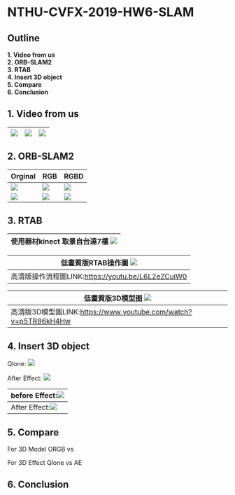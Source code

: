 # NTHU-CVFX-2019-HW6-SLAM

## Outline
  
 **1. Video from us  
 2. ORB-SLAM2  
 3. RTAB  
 4. Insert 3D object  
 5. Compare  
 6. Conclusion**  

## 1. **Video from us**
|<img src="https://imgur.com/hK0bMAv.gif">|![](https://imgur.com/NcMORP8.gif)|![](https://imgur.com/dY4F0HY.gif)|
|----------------------------------|----------------------------------|-----------------------------------|


## 2. **ORB-SLAM2**

| Orginal |RGB|  RGBD |
|-----------------------------------|-----------------------------------|-----------------------------------|
|![](https://imgur.com/NcMORP8.gif)| ![](https://imgur.com/mljw7K3.gif) |  ![](https://imgur.com/mljw7K3.gif) |
|![](https://imgur.com/dY4F0HY.gif)| ![](https://imgur.com/mljw7K3.gif)|![](https://imgur.com/mljw7K3.gif) |



## 3. **RTAB**
|使用器材kinect 取景自台達7樓 ![](https://i.imgur.com/RMhEu09.gif)|
|---|

|低畫質版RTAB操作圖 ![](https://i.imgur.com/3v6DxtC.gif)|
|---|
|高清版操作流程圖LINK:https://youtu.be/L6L2eZCuiW0|

低畫質版3D模型图 ![](https://i.imgur.com/QjO8K6k.gif)|
|---|
|高清版3D模型圖LINK:https://www.youtube.com/watch?v=p5TR86kH4Hw|

## 4. **Insert 3D object**

Qlone:
![](https://imgur.com/mljw7K3.gif)

After Effect:
![](https://imgur.com/GDyinXG.gif)

|before Effect:![](https://imgur.com/hK0bMAv.gif)|
|---|
|After Effect:![](https://imgur.com/GDyinXG.gif)|
## 5. **Compare**
For 3D Model
ORGB vs 

For 3D Effect
Qlone vs AE

## 6. **Conclusion**
